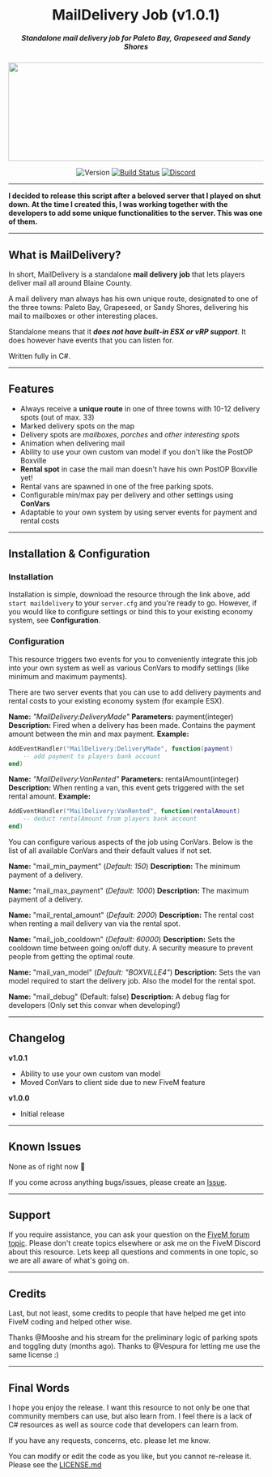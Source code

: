 <div align="center">

# MailDelivery Job (v1.0.1)

##### Standalone mail delivery job for Paleto Bay, Grapeseed and Sandy Shores

<img src="https://i.imgur.com/X6aKZjg.jpg" width="690" height="194">

![Version](https://img.shields.io/badge/version-1.0.1-green.svg) [![Build Status](https://travis-ci.org/d0p3t/MailDelivery.svg?branch=master)](https://travis-ci.org/d0p3t/MailDelivery) [![Discord](https://img.shields.io/discord/330910293934997504.svg)](https://discord.gg/bSd4cYJ)

</div>

___
**I decided to release this script after a beloved server that I played on shut down. At the time I created this, I was working together with the developers to add some unique functionalities to the server. This was one of them.**

---

## What is MailDelivery?
In short, MailDelivery is a standalone **mail delivery job** that lets players deliver mail all around Blaine County.

A mail delivery man always has his own unique route, designated to one of the three towns: Paleto Bay, Grapeseed, or Sandy Shores, delivering his mail to mailboxes or other interesting places.

Standalone means that it _**does not have built-in ESX or vRP support**_. It does however have events that you can listen for.

Written fully in C#.

---
## Features
* Always receive a **unique route** in one of three towns with 10-12 delivery spots (out of max. 33)
* Marked delivery spots on the map
* Delivery spots are _mailboxes_, _porches_ and _other interesting spots_
* Animation when delivering mail
* Ability to use your own custom van model if you don't like the PostOP Boxville
* **Rental spot** in case the mail man doesn't have his own PostOP Boxville yet!
* Rental vans are spawned in one of the free parking spots.
* Configurable min/max pay per delivery and other settings using **ConVars**
* Adaptable to your own system by using server events for payment and rental costs

___

## Installation & Configuration

### Installation
Installation is simple, download the resource through the link above, add `start maildelivery` to your `server.cfg` and you're ready to go. However, if you would like to configure settings or bind this to your existing economy system, see **Configuration**.

### Configuration
This resource triggers two events for you to conveniently integrate this job into your own system as well as various ConVars to modify settings (like minimum and maximum payments).

There are two server events that you can use to add delivery payments and rental costs to your existing economy system (for example ESX).

**Name:** _"MailDelivery:DeliveryMade"_
**Parameters:** payment(integer)
**Description:** Fired when a delivery has been made. Contains the payment amount between the min and max payment.
**Example:** 
```lua
AddEventHandler("MailDelivery:DeliveryMade", function(payment)
    -- add payment to players bank account
end)
```

**Name:** _"MailDelivery:VanRented"_
**Parameters:** rentalAmount(integer)
**Description:** When renting a van, this event gets triggered with the set rental amount.
**Example:** 
```lua
AddEventHandler("MailDelivery:VanRented", function(rentalAmount)
    -- deduct rentalAmount from players bank account
end)
```

You can configure various aspects of the job using ConVars. Below is the list of all available ConVars and their default values if not set.

**Name:** "mail_min_payment" (_Default: 150_)
**Description:** The minimum payment of a delivery.

**Name:** "mail_max_payment" (_Default: 1000_)
**Description:** The maximum payment of a delivery.

**Name:** "mail_rental_amount" (_Default: 2000_)
**Description:** The rental cost when renting a mail delivery van via the rental spot.

**Name:** "mail_job_cooldown" (_Default: 60000_)
**Description:** Sets the cooldown time between going on/off duty. A security measure to prevent people from getting the optimal route.

**Name:** "mail_van_model" (_Default: "BOXVILLE4"_)
**Description:** Sets the van model required to start the delivery job. Also the model for the rental spot.

**Name:** "mail_debug" (Default:  false)
**Description:** A debug flag for developers (Only set this convar when developing!)

---
## Changelog
**v1.0.1**
* Ability to use your own custom van model
* Moved ConVars to client side due to new FiveM feature

**v1.0.0**
* Initial release

---
## Known Issues
None as of right now :crossed_fingers:

If you come across anything bugs/issues, please create an [Issue](https://github.com/d0p3t/MailDelivery/issues).

---
## Support
If you require assistance, you can ask your question on the [FiveM forum topic](https://forum.fivem.net/t/maildelivery-v1-0-1-standalone-mail-delivery-job-for-paleto-bay-grapeseed-and-sandy-shores/168076). Please don't create topics elsewhere or ask me on the FiveM Discord about this resource. Lets keep all questions and comments in one topic, so we are all aware of what's going on.

---
## Credits
Last, but not least, some credits to people that have helped me get into FiveM coding and helped other wise.

Thanks @Mooshe and his stream for the preliminary logic of parking spots and toggling duty (months ago).
Thanks to @Vespura for letting me use the same license :)

___

## Final Words
I hope you enjoy the release. I want this resource to not only be one that community members can use, but also learn from. I feel there is a lack of C# resources as well as source code that developers can learn from.

If you have any requests, concerns, etc. please let me know.

You can modify or edit the code as you like, but you cannot re-release it. Please see the [LICENSE.md](https://github.com/d0p3t/MailDelivery/blob/master/LICENSE.md)